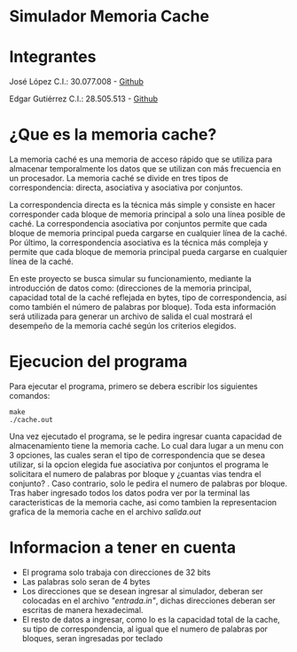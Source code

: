 # Simulador Memoria Cache
# Integrantes

 José López C.I.: 30.077.008 - [Github](https://github.com/JoseLopez3)

 Edgar Gutiérrez C.I.: 28.505.513 - [Github](https://github.com/zayans13)

# ¿Que es la memoria cache?

La memoria caché es una memoria de acceso rápido que se utiliza para almacenar temporalmente los datos que se utilizan con más frecuencia en un procesador.
La memoria caché se divide en tres tipos de correspondencia: directa, asociativa y asociativa por conjuntos.


La correspondencia directa es la técnica más simple y consiste en hacer corresponder cada bloque de memoria principal a solo una línea posible de caché.
La correspondencia asociativa por conjuntos permite que cada bloque de memoria principal pueda cargarse en cualquier línea de la caché.
Por último, la correspondencia asociativa es la técnica más compleja y permite que cada bloque de memoria principal pueda cargarse en cualquier línea de la caché.


En este proyecto se busca simular su funcionamiento, mediante la introducción de datos como: (direcciones de la memoria principal, capacidad total de la caché reflejada en bytes, tipo de correspondencia, así como también el número de palabras por bloque). Toda esta información será utilizada para generar un archivo de salida el cual mostrará el desempeño de la memoria caché según los criterios elegidos.

# Ejecucion del programa

Para ejecutar el programa, primero se debera escribir los siguientes comandos:

```  
make 
./cache.out
```

Una vez ejecutado el programa, se le pedira ingresar cuanta capacidad de almacenamiento tiene la memoria cache. Lo cual dara lugar a un menu con 3 opciones, las cuales seran el tipo de correspondencia
que se desea utilizar, si la opcion elegida fue asociativa por conjuntos el programa le solicitara el numero de palabras por bloque y ¿cuantas vias tendra el conjunto? . Caso contrario, solo le pedira
el numero de palabras por bloque. Tras haber ingresado todos los datos podra ver por la terminal las caracteristicas de la memoria cache, asi como tambien la representacion grafica de la memoria cache en el archivo *salida.out*

# Informacion a tener en cuenta

- El programa solo trabaja con direcciones de 32 bits  
- Las palabras solo seran de 4 bytes  
- Los direcciones que se desean ingresar al simulador, deberan ser colocadas en el archivo *"entrada.in"*, dichas direcciones deberan ser escritas de manera hexadecimal.  
- El resto de datos a ingresar, como lo es la capacidad total de la cache, su tipo de correspondencia, al igual que el numero de palabras por bloques, seran ingresadas por teclado

